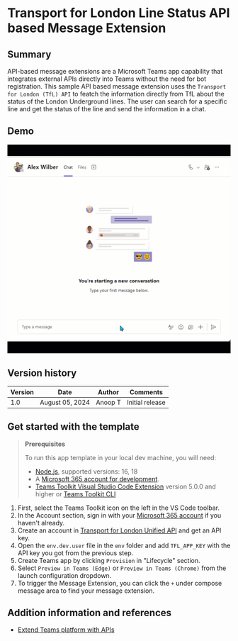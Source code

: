 # Transport for London Line Status API based Message Extension

## Summary

API-based message extensions are a Microsoft Teams app capability that integrates external APIs directly into Teams without the need for bot registration. 
This sample API based message extension uses the `Transport for London (TfL) API` to featch the information directly from TfL about the status of the London Underground lines. The user can search for a specific line and get the status of the line and send the information in a chat.

## Demo

![Demo](./assets/demo.gif)

## Version history

Version|Date|Author|Comments
-------|----|----|--------
1.0|August 05, 2024|Anoop T|Initial release

## Get started with the template

> **Prerequisites**
>
> To run this app template in your local dev machine, you will need:
>
> - [Node.js](https://nodejs.org/), supported versions: 16, 18
> - A [Microsoft 365 account for development](https://docs.microsoft.com/microsoftteams/platform/toolkit/accounts).
> - [Teams Toolkit Visual Studio Code Extension](https://aka.ms/teams-toolkit) version 5.0.0 and higher or [Teams Toolkit CLI](https://aka.ms/teamsfx-toolkit-cli)

1. First, select the Teams Toolkit icon on the left in the VS Code toolbar.
2. In the Account section, sign in with your [Microsoft 365 account](https://docs.microsoft.com/microsoftteams/platform/toolkit/accounts) if you haven't already.
3. Create an account in [Transport for London Unified API](https://api-portal.tfl.gov.uk) and get an API key.
4. Open the `env.dev.user` file in the `env` folder and add `TFL_APP_KEY` with the API key you got from the previous step.
5. Create Teams app by clicking `Provision` in "Lifecycle" section.
6. Select `Preview in Teams (Edge)` or `Preview in Teams (Chrome)` from the launch configuration dropdown.
7. To trigger the Message Extension, you can click the `+` under compose message area to find your message extension.

## Addition information and references

- [Extend Teams platform with APIs](https://aka.ms/teamsfx-api-plugin)
